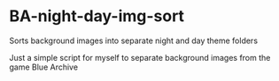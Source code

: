 # BA-night-day-img-sort
Sorts background images into separate night and day theme folders

Just a simple script for myself to separate background images from the game Blue Archive
